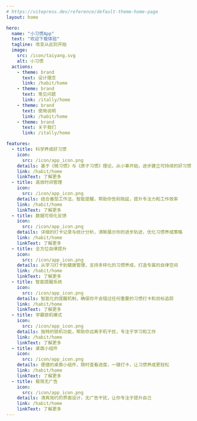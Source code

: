 ```yaml
---
# https://vitepress.dev/reference/default-theme-home-page
layout: home

hero:
  name: "小习惯App"
  text: "欢迎下载体验"
  tagline: 改变从此刻开始
  image:
    src: /icon/taiyang.svg
    alt: 小习惯
  actions:
    - theme: brand
      text: 设计理念
      link: /habit/home
    - theme: brand
      text: 常见问题
      link: /itally/home
    - theme: brand
      text: 使用说明
      link: /habit/home
    - theme: brand
      text: 关于我们
      link: /itally/home

features:
  - title: 科学养成好习惯
    icon:
      src: /icon/app_icon.png
    details: 基于《微习惯》与《原子习惯》理论，从小事开始，逐步建立可持续的好习惯
    link: /habit/home
    linkText: 了解更多
  - title: 高效时间管理
    icon:
      src: /icon/app_icon.png
    details: 结合番茄工作法，智能提醒，帮助你告别拖延，提升专注力和工作效率
    link: /habit/home
    linkText: 了解更多
  - title: 数据可视化反馈
    icon:
      src: /icon/app_icon.png
    details: 详细的打卡记录与统计分析，清晰展示你的进步轨迹，优化习惯养成策略
    link: /habit/home
    linkText: 了解更多
  - title: 全方位自律提升
    icon:
      src: /icon/app_icon.png
    details: 从学习打卡到健康管理，支持多样化的习惯养成，打造专属的自律空间
    link: /habit/home
    linkText: 了解更多
  - title: 智能提醒系统
    icon:
      src: /icon/app_icon.png
    details: 智能化的提醒机制，确保你不会错过任何重要的习惯打卡和目标追踪
    link: /habit/home
    linkText: 了解更多
  - title: 学霸锁机模式
    icon:
      src: /icon/app_icon.png
    details: 独特的锁机功能，帮助你远离手机干扰，专注于学习和工作
    link: /habit/home
    linkText: 了解更多
  - title: 桌面小组件
    icon:
      src: /icon/app_icon.png
    details: 便捷的桌面小组件，随时查看进度，一键打卡，让习惯养成更轻松
    link: /habit/home
    linkText: 了解更多
  - title: 极简无广告
    icon:
      src: /icon/app_icon.png
    details: 清爽简约的界面设计，无广告干扰，让你专注于提升自己
    link: /habit/home
    linkText: 了解更多
---
```


